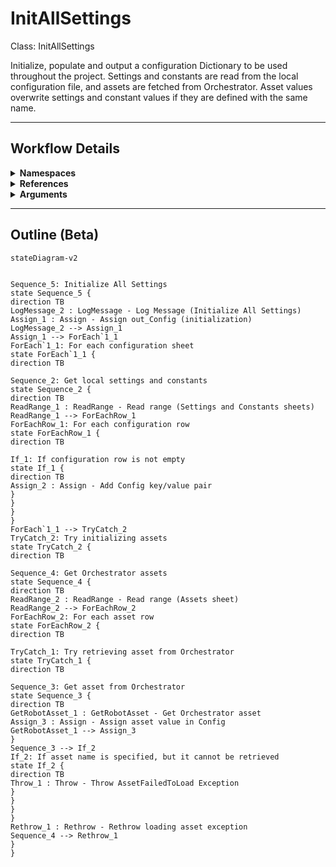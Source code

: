 # InitAllSettings
Class: InitAllSettings

Initialize, populate and output a configuration Dictionary to be used throughout the project. 
Settings and constants are read from the local configuration file, and assets are fetched from Orchestrator. 
Asset values overwrite settings and constant values if they are defined with the same name.

<hr />

## Workflow Details
<details>
    <summary>
    <b>Namespaces</b>
    </summary>

    - System
- System.Activities
- System.Activities.DynamicUpdate
- System.Activities.Statements
- System.Collections
- System.Collections.Generic
- System.Collections.ObjectModel
- System.ComponentModel
- System.Data
- System.Linq
- System.Linq.Expressions
- System.Reflection
- System.Runtime.InteropServices
- System.Runtime.Serialization
- System.Text
- System.Xml.Serialization
- UiPath.Core
- UiPath.Core.Activities
- UiPath.Excel


</details>
<details>
    <summary>
    <b>References</b>
    </summary>

    - Microsoft.Bcl.AsyncInterfaces
- Microsoft.CSharp
- NPOI
- PresentationFramework
- System
- System.Activities
- System.ComponentModel
- System.ComponentModel.Composition
- System.ComponentModel.Primitives
- System.ComponentModel.TypeConverter
- System.Core
- System.Data
- System.Data.Common
- System.Linq
- System.Memory
- System.ObjectModel
- System.Private.CoreLib
- System.Private.Xml
- System.Reflection.Metadata
- System.Runtime.Serialization
- System.ServiceModel
- System.ServiceModel.Activities
- System.ValueTuple
- System.Xaml
- System.Xml
- System.Xml.Linq
- UiPath.Excel
- UiPath.Excel.Activities
- UiPath.Studio.Constants
- UiPath.System.Activities
- UiPath.System.Activities.Design
- WindowsBase


</details>
<details>
    <summary>
    <b>Arguments</b>
    </summary>

    <table><tr><th>Name</th><th>Direction</th><th>Type</th><th>Description</th></tr><tr><td>out_Config</td><td>OutArgument</td><td>scg:Dictionary<x:String, x:Object></td><td>Dictionary structure to store configuration data of the process (settings, constants and assets).</td></tr><tr><td>in_ConfigFile</td><td>InArgument</td><td>x:String</td><td>Path to the configuration file that defines settings, constants and assets.</td></tr><tr><td>in_ConfigSheets</td><td>InArgument</td><td>s:String[]</td><td>Names of the sheets corresponding to settings and constants in the configuration file.</td></tr></table>
    
</details>

<hr />

## Outline (Beta)

```mermaid
stateDiagram-v2


Sequence_5: Initialize All Settings
state Sequence_5 {
direction TB
LogMessage_2 : LogMessage - Log Message (Initialize All Settings)
Assign_1 : Assign - Assign out_Config (initialization)
LogMessage_2 --> Assign_1
Assign_1 --> ForEach`1_1
ForEach`1_1: For each configuration sheet
state ForEach`1_1 {
direction TB

Sequence_2: Get local settings and constants
state Sequence_2 {
direction TB
ReadRange_1 : ReadRange - Read range (Settings and Constants sheets)
ReadRange_1 --> ForEachRow_1
ForEachRow_1: For each configuration row
state ForEachRow_1 {
direction TB

If_1: If configuration row is not empty
state If_1 {
direction TB
Assign_2 : Assign - Add Config key/value pair
}
}
}
}
ForEach`1_1 --> TryCatch_2
TryCatch_2: Try initializing assets
state TryCatch_2 {
direction TB

Sequence_4: Get Orchestrator assets
state Sequence_4 {
direction TB
ReadRange_2 : ReadRange - Read range (Assets sheet)
ReadRange_2 --> ForEachRow_2
ForEachRow_2: For each asset row
state ForEachRow_2 {
direction TB

TryCatch_1: Try retrieving asset from Orchestrator
state TryCatch_1 {
direction TB

Sequence_3: Get asset from Orchestrator
state Sequence_3 {
direction TB
GetRobotAsset_1 : GetRobotAsset - Get Orchestrator asset
Assign_3 : Assign - Assign asset value in Config
GetRobotAsset_1 --> Assign_3
}
Sequence_3 --> If_2
If_2: If asset name is specified, but it cannot be retrieved
state If_2 {
direction TB
Throw_1 : Throw - Throw AssetFailedToLoad Exception
}
}
}
}
Rethrow_1 : Rethrow - Rethrow loading asset exception
Sequence_4 --> Rethrow_1
}
}
```